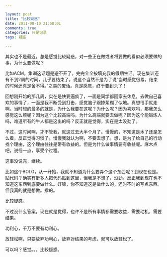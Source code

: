 ```yaml
---

layout: post
title: "比较疑惑"
date: 2011-08-10 21:58:01
comments: true
categories: 只是记录
tags: 疑惑

---
```


其实也不是最近，总是感觉比较疑惑，对一些正在做或者将要做的看似必须要做的事，为什么要做呢？

比如ACM，集训这话题是避不开了，完完全全按填充我的假期生活。现在集训还有不到2周的时间，几乎要结束了。说这个当然不是为了说“当时感觉很累，结束的时候还真是舍不得。”之类的废话。真是感觉，终于要到头了！

回想刚开始的那几周，实在是快要逼疯了，一面是同学都回家去休息，去做自己喜欢的事情了，一面是我不断受到打击，感觉脑子跟掺浆糊了似地。真想甩手就走啊。当时想的最多的就是，为什么我要在这呢？为什么呢？因为喜欢吗，那我怎么感觉这么烦呢？因为这个比较高端吗，为什么高端就要去做呢？因为这个能锻炼人吗，难道所有的牛人都是这出的吗？反正就是觉得，实在是太没劲了。

不过，这时间啊，才不管我，就这过去大半个月了。慢慢的，不知道是木了还是怎么着，反正觉得习惯了。慢慢我就认为啊，不要去想了。想，是为了给自己的行动找个理由，这个理由往往是带有收益的。但是为什么做事情要有收益呢。麻木点吧，说俗一点，享受个过程。

这事没说完，继续。

比如这个BOLG，从一开始，我就不知道为什么要弄个这个东西呢？到现在也是。贴代码？确实有挺多人把代码贴到这里，但我是不想了，没劲。反正我到现在也不知道这东西到底要做什么。好嘛，你不知道这是做什么的，还时不时的写点东西。但我真的就是想做。撑的。

比较疑惑。

不过没什么答案，现在就是觉得，也许不是所有事情都需要收益，需要动机，需要结果。

功利心，千万不要有功利心。

放轻松啊，只要放弃功利心，放弃对结果的考虑，就可以放轻松了。

可以吗？感觉。。。比较疑惑。